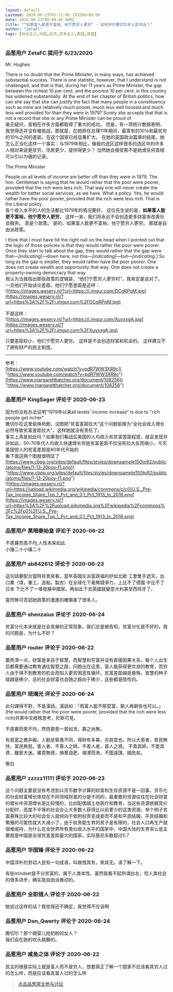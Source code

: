```yaml
---
layout: default
Lastmod: 2020-06-23T02:21:06.293286+00:00
date: 2020-06-23T00:00:00.000Z
title: "“如果富人能更不富裕，他宁愿穷人更穷” - 如何评价撒切尔夫人这句话？"
author: "ZetaFC"
tags: [社会主义,中国,经济,资本主义,美国,英国]
---
```



### 品葱用户 **ZetaFC** 提问于 6/23/2020
    
Mr. Hughes  
  
There is no doubt that the Prime Minister, in many ways, has achieved substantial success. There is one statistic, however, that I understand is not challenged, and that is that, during her 11 years as Prime Minister, the gap between the richest 10 per cent. and the poorest 10 per cent. in this country has widened substantially. At the end of her chapter of British politics, how can she say that she can justify the fact that many people in a constituency such as mine are relatively much poorer, much less well housed and much less well provided for than they were in 1979? Surely she accepts that that is not a record that she or any Prime Minister can be proud of.  
毫无疑问，首相在许多方面都取得了重大的成功。 但是，有一项统计数据表明，我觉得还并没有被挑战，那就是，在她担任总理11年期间，最富有的10％和最贫穷的10％之间的差距，在这个国家已经显著扩大。 在她的英国政治篇章的结尾，她怎么正当化这样一个事实：与1979年相比，像我的选区这样很多的选区中的许多人相对来说更贫穷，住房更少，提供得更少？ 当然她会接受那不是她或任何首相可以引以为傲的记录。  
  
  
The Prime Minister  
  
People on all levels of income are better off than they were in 1979. The hon. Gentleman is saying that he would rather that the poor were poorer, provided that the rich were less rich. That way one will never create the wealth for better social services, as we have. What a policy. Yes, he would rather have the poor poorer, provided that the rich were less rich. That is the Liberal policy.  
各个收入水平的人的生活都比1979年的情况要好。 这位先生说的是，**如果富人能更不富裕，他宁愿穷人更穷**。 这样一来，我们将永远不会创造更多财富来改善社会服务。 真是个政策。 是的，如果富人能更不富裕，他宁愿穷人更穷。 那就是自由派政策。  
  
I think that I must have hit the right nail on the head when I pointed out that the logic of those policies is that they would rather the poor were poorer. Once they start to talk about the gap, they would rather that the gap were that—_\[indicating\[_—down here, not this—_\[indicating\[_—but—_\[indicating_.\] So long as the gap is smaller, they would rather have the poor poorer. One does not create wealth and opportunity that way. One does not create a property-owning democracy that way.  
我认为当我指出那些政策的逻辑是，“他们宁愿穷人更穷时”，我肯定是说对了。 一旦他们开始谈论差距，他们宁愿差距是这样：  
![https://images.weserv.nl/?url=https://i.imgur.com/DCgRPqM.jpg](https://images.weserv.nl/?url=https%3A%2F%2Fi.imgur.com%2FDCgRPqM.jpg)  
                
不是这样：  
![https://images.weserv.nl/?url=https://i.imgur.com/XuvxxgA.jpg](https://images.weserv.nl/?url=https%3A%2F%2Fi.imgur.com%2FXuvxxgA.jpg)  
  
只要差距较小，他们宁愿穷人更穷。 这样是不会创造财富和机会的。 这样建立不了拥有财产的民主制度。  

* * *

  
参考：  
[https://www.youtube.com/watch?v=pdR7WW3XR9c]( "https://www.youtube.com/watch?v=pdR7WW3XR9c")  
[https://www.margaretthatcher.org/document/108256]( "https://www.margaretthatcher.org/document/108256")
    
                

### 品葱用户 **KingSager** 评论于 2020-06-23
        
因为你没有办法证明“1979年以来all levels' income increase” is due to "rich people get richer"  
撒切尔在这里偷换命题，试图把“贫富差距拉大”这个问题偷换为“全社会收入增长必然导致贫富差距拉大”，这样她就没有责任了。  
事实上真是如此吗？如果我们看战后美国的人均收入和贫富差距程度，就会发现并非如此，50-70年代人均收入快速增长但是贫富差距不仅没有拉大反而缩小，今天美国惊人的贫富差距是80年代开始的  
看下面这两个图就很明显了  
[https://www.cbpp.org/sites/default/files/styles/downsample150to92/public/atoms/files/1-13-20pov-f1.png]( "https://www.cbpp.org/sites/default/files/styles/downsample150to92/public/atoms/files/1-13-20pov-f1.png")  
![https://images.weserv.nl/?url=https://upload.wikimedia.org/wikipedia/commons/c/c0/U.S._Pre-Tax_Income_Share_Top_1_Pct_and_0.1_Pct_1913_to_2016.png](https://images.weserv.nl/?url=https%3A%2F%2Fupload.wikimedia.org%2Fwikipedia%2Fcommons%2Fc%2Fc0%2FU.S._Pre-Tax_Income_Share_Top_1_Pct_and_0.1_Pct_1913_to_2016.png)
        
                

### 品葱用户 **黑暗秦始皇** 评论于 2020-06-22
        
不患寡而患不均,人性本来如此  
小锤二十小锤二十
        
                

### 品葱用户 **ab842612** 评论于 2020-06-23
        
這句話要配合當時背景來看，當年英國左派當政福利好如北歐 工會隻手遮天。出口業（煤，重工，造船，製衣）在全球化下毫無競爭力，上比不了德國 中比不了日本 下比不了一堆發展中國家。再如此下去英國就變意大利甚至西班牙了。  
  
  
當然無可否認她政策的激進的確傷害了很多人。
        
                

### 品葱用户 **shenzaius** 评论于 2020-06-24
        
贫富分化本来就是社会发展的正常现象。我们总是被告知，贫富分化是不好的。我的问题是，为什么不好？
        
                

### 品葱用户 **router** 评论于 2020-06-22
        
要弄清一点，财富是来自于智慧，而智慧和穷富并没有直接因果关系，每个人出生后都需要通过教育通往智慧之路，问题出在这里，富人能获得更优良的教育，而穷人由于得不到教育的机会而陷入更贫困恶性循环。贫富差距越是悬殊，智慧的种子就越是稀少，总的社会财富也会随之趋向于稀少，这些都是隐性的。
        
                

### 品葱用户 **琉璃光** 评论于 2020-06-24
        
此句譯得不對，不是漢話。漢話如：「若富人能不那麼富，窮人再窮些也可以。」(He would rather that the poor were poorer, provided that the rich were less rich)共黨中文桎梏思考，於斯可見。  
  
不患寡而患不均，然而更患一貧如洗、寡之尚無。  
  
有貧富之異非礙。人勤怠智愚不同，得財有多寡，亦其宜也。所以大患者，貧民無恃，富民無慈。善人者，不善人之師。不善人者，善人之資。 不貴其師，不愛其資，雖智大迷。權貴無德，損羣自肥，竭澤而漁，不圖遠謀，國危矣。  
  
敬白
        
                

### 品葱用户 **zzzzz11111** 评论于 2020-06-23
        
这个问题主要是没有考虑到以货币数字计算的财富和生存资源不是一回事，货币化的社会财富增长体现在不同领域财富的分是不同的，最重要的资源往往在社会财富的增长中资源增长是比较慢的，比如配偶城土地医疗和教育，当这些资源依据竞价分配时，高度不平等的社会会让大多数人获得比以前更少的这类资源，举个例子贫富悬殊比较大的社会女人就倾向于依附权贵变成妾而不是和平民结婚，平民结婚和繁殖的可能性就大大减小了，由于权贵能生育的孩子是有限的，社会人口再生产就很难维持，为什么在全世界所有类似收入水平的国家中，中国大陆的生育率么低主要就是中国是全球贫富差距最大的国家，实际基尼系数超过0.7
        
                

### 品葱用户 **华国锋** 评论于 2020-06-22
        
中国淳朴的劳动人民有一句成语，叫做恨其有，笑其无。请了解一下。  
  
有些mindset是不分贫富的，属于人类本性。虽然我看不起所谓白左，但人类社会的很多进步，确实是自由派推动的。
        
                

### 品葱用户 **全职猎人** 评论于 2020-06-22
        
她说过这样的话？我觉得还不确定，我觉得不应该啊
        
                

### 品葱用户 **Don_Qwerty** 评论于 2020-06-24
        
撒切尔？那个跟婴儿抢奶粉的女人？  
我们会在她的坟头跳舞的。
        
                

### 品葱用户 **咸鱼之体** 评论于 2020-06-22
        
民主的根基实际上就是富人而不是穷人，想要真正了解一个国家不应该看其穷人过的怎么样，而是应该看其富人过的怎么样
        
                





> [点击品葱原文参与讨论](https://pincong.rocks/question/27608)

